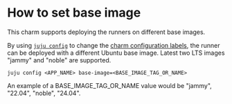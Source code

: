 # How to set base image

This charm supports deploying the runners on different base images.

By using [`juju config`](https://juju.is/docs/juju/juju-config) to change the
[charm configuration labels](https://charmhub.io/github-runner/configure#base-image), the runner
can be deployed with a different Ubuntu base image. Latest two LTS images "jammy" and "noble" are
supported.

```shell
juju config <APP_NAME> base-image=<BASE_IMAGE_TAG_OR_NAME>
```

An example of a BASE_IMAGE_TAG_OR_NAME value would be "jammy", "22.04", "noble", "24.04".

